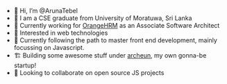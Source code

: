 - 👋 Hi, I’m @ArunaTebel
- 🏫 I am a CSE graduate from University of Moratuwa, Sri Lanka
- 🏢 Currently working for [OrangeHRM](https://orangehrm.orangehrm.com/) as an Associate Software Architect
- 👀 Interested in web technologies
- 🌱 Currently following the path to master front end development, mainly focussing on Javascript.
- 🏗️ Building some awesome stuff under [archeun](https://github.com/archeun), my own gonna-be startup!
- 💞️ Looking to collaborate on open source JS projects

<!---
ArunaTebel/ArunaTebel is a ✨ special ✨ repository because its `README.md` (this file) appears on your GitHub profile.
You can click the Preview link to take a look at your changes.
--->
